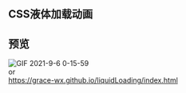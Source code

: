 ## CSS液体加载动画  

## 预览
![GIF 2021-9-6 0-15-59](https://user-images.githubusercontent.com/53120187/132133973-1fc3c9bf-fa09-47bd-a6c0-94c862ec74dd.gif)  
or  
https://grace-wx.github.io/liquidLoading/index.html
